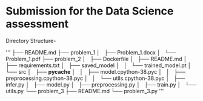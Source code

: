 # Submission for the Data Science assessment

Directory Structure-

'''
├── README.md
├── problem_1
│   ├── Problem_1.docx
│   └── Problem_1.pdf
├── problem_2
│   ├── Dockerfile
│   ├── README.md
│   ├── requirements.txt
│   ├── saved_model
│   │   └── trained_model.pt
│   └── src
│       ├── __pycache__
│       │   ├── model.cpython-38.pyc
│       │   ├── preprocessing.cpython-38.pyc
│       │   └── utils.cpython-38.pyc
│       ├── infer.py
│       ├── model.py
│       ├── preprocessing.py
│       ├── train.py
│       └── utils.py
└── problem_3
    ├── README.md
    └── problem_3.py
'''

